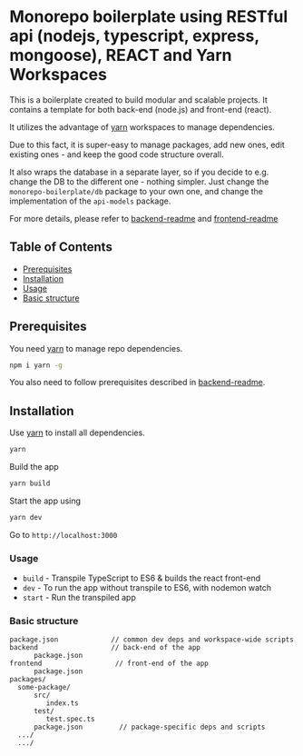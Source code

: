 # Monorepo boilerplate using RESTful api (nodejs, typescript, express, mongoose), REACT and Yarn Workspaces

This is a boilerplate created to build modular and scalable projects. It contains a template for both back-end (node.js) and front-end (react).

It utilizes the advantage of [yarn](https://classic.yarnpkg.com/en/docs/install/) workspaces to manage dependencies.

Due to this fact, it is super-easy to manage packages, add new ones, edit existing ones - and keep the good code structure overall.

It also wraps the database in a separate layer, so if you decide to e.g. change the DB to the different one - nothing simpler. Just change the `monorepo-boilerplate/db` package to your own one, and change the implementation of the `api-models` package.

For more details, please refer to [backend-readme](/backend) and [frontend-readme](/frontend)

## Table of Contents
- [Prerequisites](#prerequisites)
- [Installation](#installation)
- [Usage](#usage)
- [Basic structure](#basic-structure)

## Prerequisites
You need [yarn](https://classic.yarnpkg.com/en/docs/install/) to manage repo dependencies.

```bash
npm i yarn -g
```

You also need to follow prerequisites described in [backend-readme](/backend).

## Installation

Use [yarn](https://classic.yarnpkg.com/en/docs/install/) to install all dependencies.

```bash
yarn
```

Build the app

```bash
yarn build
```

Start the app using

```bash
yarn dev
```

Go to `http://localhost:3000`

### Usage
- `build` - Transpile TypeScript to ES6 & builds the react front-end
- `dev` - To run the app without transpile to ES6, with nodemon watch
- `start` - Run the transpiled app

### Basic structure
```
package.json             // common dev deps and workspace-wide scripts
backend                  // back-end of the app
      package.json
frontend                  // front-end of the app
      package.json
packages/
  some-package/
      src/
         index.ts
      test/
         test.spec.ts
      package.json         // package-specific deps and scripts
  .../
  .../
```
